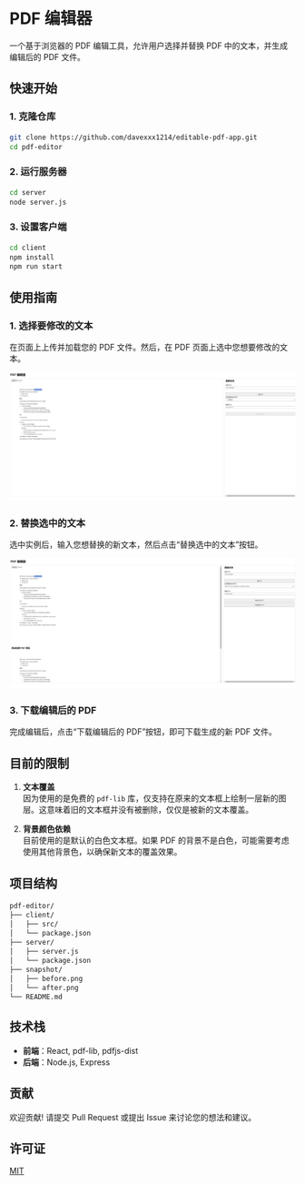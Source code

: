 # PDF 编辑器

一个基于浏览器的 PDF 编辑工具，允许用户选择并替换 PDF 中的文本，并生成编辑后的 PDF 文件。

## 快速开始

### 1. 克隆仓库

```bash
git clone https://github.com/davexxx1214/editable-pdf-app.git
cd pdf-editor
```

### 2. 运行服务器

```bash
cd server
node server.js
```

### 3. 设置客户端

```bash
cd client
npm install
npm run start
```

## 使用指南

### 1. 选择要修改的文本

在页面上上传并加载您的 PDF 文件。然后，在 PDF 页面上选中您想要修改的文本。

![选中要修改的文本](snapshot/before.png)

### 2. 替换选中的文本

选中实例后，输入您想替换的新文本，然后点击“替换选中的文本”按钮。

![替换后的效果](snapshot/after.png)

### 3. 下载编辑后的 PDF

完成编辑后，点击“下载编辑后的 PDF”按钮，即可下载生成的新 PDF 文件。

## 目前的限制

1. **文本覆盖**  
   因为使用的是免费的 `pdf-lib` 库，仅支持在原来的文本框上绘制一层新的图层。这意味着旧的文本框并没有被删除，仅仅是被新的文本覆盖。

2. **背景颜色依赖**  
   目前使用的是默认的白色文本框。如果 PDF 的背景不是白色，可能需要考虑使用其他背景色，以确保新文本的覆盖效果。

## 项目结构

```
pdf-editor/
├── client/
│   ├── src/
│   └── package.json
├── server/
│   ├── server.js
│   └── package.json
├── snapshot/
│   ├── before.png
│   └── after.png
└── README.md
```

## 技术栈

- **前端**：React, pdf-lib, pdfjs-dist
- **后端**：Node.js, Express

## 贡献

欢迎贡献! 请提交 Pull Request 或提出 Issue 来讨论您的想法和建议。

## 许可证

[MIT](LICENSE)

